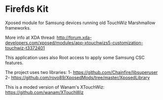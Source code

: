 Firefds Kit
=============

Xposed module for Samsung devices running old TouchWiz Marshmallow frameworks.

More info at XDA thread: http://forum.xda-developers.com/xposed/modules/app-xtouchwizs5-customization-touchwiz-t3372401

This application uses also Root access to apply some Samsung CSC features.

The project uses two libraries:
1- https://github.com/Chainfire/libsuperuser
2- https://github.com/rovo89/XposedMods/tree/master/XposedLibrary

This is a moded version of Wanam's XTouchWiz:
https://github.com/wanam/XTouchWiz
